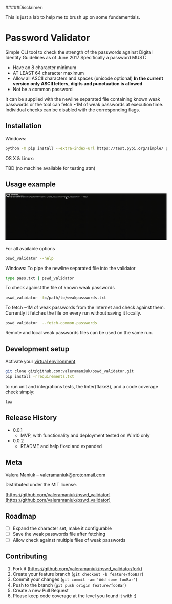 #####Disclaimer: 

This is just a lab to help me to brush up on some fundamentials.

# Password Validator

Simple CLI tool to check the strength of the passwords against  Digital Identity Guidelines as of June 2017
Specifically a password MUST:
- Have an 8 character minimum
- AT LEAST 64 character maximum
- Allow all ASCII characters and spaces (unicode optional) **In the current version only ASCII letters, digits and punctuation is allowed**
- Not be a common password

It can be supplied with the newline separated file containing known weak passwords or the tool can fetch ~1M
of weak passwords at execution time.
Individual checks can be disabled with the corresponding flags.


## Installation
Windows:

```sh
python -m pip install --extra-index-url https://test.pypi.org/simple/ pswd_validator
```

OS X & Linux:

TBD (no machine available for testing atm)

## Usage example
![usage example](https://github.com/valeramaniuk/pswd_validator/blob/main/img/example.gif)


For all available options
```sh
pswd_validator --help
```

Windows: To pipe the newline separated file into the validator
```sh
type pass.txt | pswd_validator
```
To check against the file of known weak passwords
```sh
pswd_validator -f=/path/to/weakpasswords.txt
```
To fetch ~1M of weak passwords from the Internet and check against them. Currently it fetches the file on every run without saving it locally.
```sh
pswd_validator  --fetch-common-passwords
```
Remote and local weak passwords files can be used on the same run.

## Development setup
Activate your [virtual environment](https://packaging.python.org/guides/installing-using-pip-and-virtual-environments/)
```sh
git clone git@github.com:valeramaniuk/pswd_validator.git
pip install -rrequirements.txt
```
to run unit and integrations tests, the linter(flake8), and a code coverage check simply:
```sh
tox
```
## Release History

* 0.0.1
    * MVP, with functionality and deployment tested on Win10 only
* 0.0.2
    * README and help fixed and expanded
    
## Meta

Valera Maniuk –  valeramaniuk@protonmail.com

Distributed under the MIT license. 

[https://github.com/valeramaniuk/pswd_validator](https://github.com/valeramaniuk/pswd_validator)

## Roadmap

- [ ] Expand the character set, make it configurable
- [ ] Save the weak passwords file after fetching
- [ ] Allow check against multiple files of weak passwords

## Contributing

1. Fork it (<https://github.com/valeramaniuk/pswd_validator/fork>)
2. Create your feature branch (`git checkout -b feature/fooBar`)
3. Commit your changes (`git commit -am 'Add some fooBar'`)
4. Push to the branch (`git push origin feature/fooBar`)
5. Create a new Pull Request
6. Please keep code coverage at the level you found it with :)



